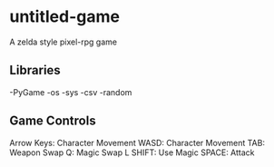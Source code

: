 # untitled-game
A zelda style pixel-rpg game

## Libraries
-PyGame
-os
-sys
-csv
-random

## Game Controls
Arrow Keys: Character Movement
WASD: Character Movement
TAB: Weapon Swap
Q: Magic Swap
L SHIFT: Use Magic
SPACE: Attack